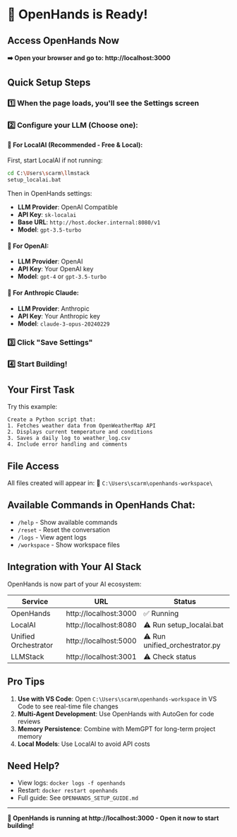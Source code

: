 # 🚀 OpenHands is Ready!

## Access OpenHands Now

**➡️ Open your browser and go to: http://localhost:3000**

## Quick Setup Steps

### 1️⃣ When the page loads, you'll see the Settings screen

### 2️⃣ Configure your LLM (Choose one):

#### 🤖 For LocalAI (Recommended - Free & Local):
First, start LocalAI if not running:
```bash
cd C:\Users\scarm\llmstack
setup_localai.bat
```

Then in OpenHands settings:
- **LLM Provider**: OpenAI Compatible
- **API Key**: `sk-localai` 
- **Base URL**: `http://host.docker.internal:8080/v1`
- **Model**: `gpt-3.5-turbo`

#### 🧠 For OpenAI:
- **LLM Provider**: OpenAI
- **API Key**: Your OpenAI key
- **Model**: `gpt-4` or `gpt-3.5-turbo`

#### 🤖 For Anthropic Claude:
- **LLM Provider**: Anthropic
- **API Key**: Your Anthropic key
- **Model**: `claude-3-opus-20240229`

### 3️⃣ Click "Save Settings"

### 4️⃣ Start Building!

## Your First Task

Try this example:
```
Create a Python script that:
1. Fetches weather data from OpenWeatherMap API
2. Displays current temperature and conditions
3. Saves a daily log to weather_log.csv
4. Include error handling and comments
```

## File Access

All files created will appear in:
📁 `C:\Users\scarm\openhands-workspace\`

## Available Commands in OpenHands Chat:

- `/help` - Show available commands
- `/reset` - Reset the conversation
- `/logs` - View agent logs
- `/workspace` - Show workspace files

## Integration with Your AI Stack

OpenHands is now part of your AI ecosystem:

| Service | URL | Status |
|---------|-----|--------|
| OpenHands | http://localhost:3000 | ✅ Running |
| LocalAI | http://localhost:8080 | ⚠️ Run setup_localai.bat |
| Unified Orchestrator | http://localhost:5000 | ⚠️ Run unified_orchestrator.py |
| LLMStack | http://localhost:3001 | ⚠️ Check status |

## Pro Tips

1. **Use with VS Code**: Open `C:\Users\scarm\openhands-workspace` in VS Code to see real-time file changes
2. **Multi-Agent Development**: Use OpenHands with AutoGen for code reviews
3. **Memory Persistence**: Combine with MemGPT for long-term project memory
4. **Local Models**: Use LocalAI to avoid API costs

## Need Help?

- View logs: `docker logs -f openhands`
- Restart: `docker restart openhands`
- Full guide: See `OPENHANDS_SETUP_GUIDE.md`

---

**🎯 OpenHands is running at http://localhost:3000 - Open it now to start building!**